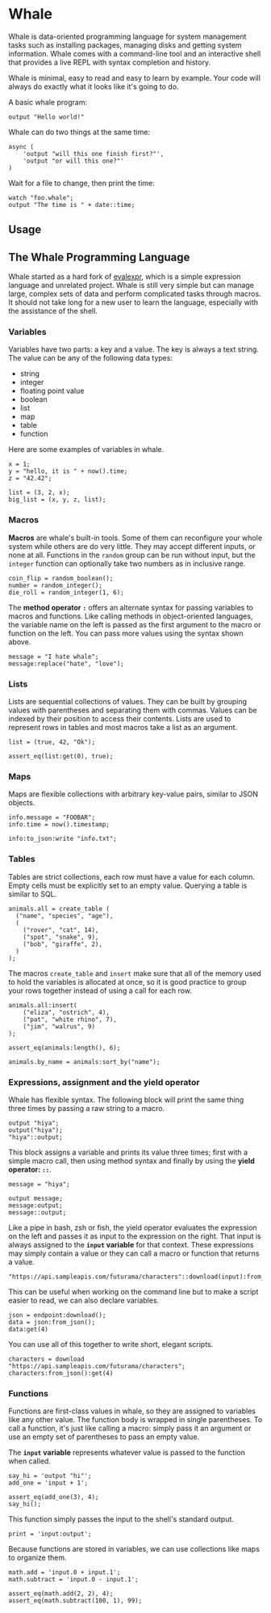 # Whale

Whale is data-oriented programming language for system management tasks such as
installing packages, managing disks and getting system information. Whale comes
with a command-line tool and an interactive shell that provides a live REPL with
syntax completion and history.

Whale is minimal, easy to read and easy to learn by example. Your code will
always do exactly what it looks like it's going to do.

A basic whale program:

```whale
output "Hello world!"
```

Whale can do two things at the same time:

```whale
async (
    'output "will this one finish first?"',
    'output "or will this one?"'
)
```

Wait for a file to change, then print the time:

```whale
watch "foo.whale";
output "The time is " + date::time;
```

## Usage

## The Whale Programming Language

Whale started as a hard fork of [evalexpr], which is a simple expression
language and unrelated project. Whale is still very simple but can manage
large, complex sets of data and perform complicated tasks through macros. It
should not take long for a new user to learn the language, especially with the
assistance of the shell.

### Variables

Variables have two parts: a key and a value. The key is always a text string.
The value can be any of the following data types:

- string
- integer
- floating point value
- boolean
- list
- map
- table
- function

Here are some examples of variables in whale.

```whale
x = 1;
y = "hello, it is " + now().time;
z = "42.42";

list = (3, 2, x);
big_list = (x, y, z, list);
```

### Macros

**Macros** are whale's built-in tools. Some of them can reconfigure your whole
system while others are do very little. They may accept different inputs, or
none at all. Functions in the `random` group can be run without input, but the
`integer` function can optionally take two numbers as in inclusive range.

```whale
coin_flip = random_boolean();
number = random_integer();
die_roll = random_integer(1, 6);
```

The **method operator `:`** offers an alternate syntax for passing variables to
macros and functions. Like calling methods in object-oriented languages, the
variable name on the left is passed as the first argument to the macro or
function on the left. You can pass more values using the syntax shown above.

```whale
message = "I hate whale";
message:replace("hate", "love");
```

### Lists

Lists are sequential collections of values. They can be built by grouping
values with parentheses and separating them with commas. Values can be indexed
by their position to access their contents. Lists are used to represent rows
in tables and most macros take a list as an argument.

```whale
list = (true, 42, "Ok");

assert_eq(list:get(0), true);
```

### Maps

Maps are flexible collections with arbitrary key-value pairs, similar to JSON
objects.

```whale
info.message = "FOOBAR";
info.time = now().timestamp;

info:to_json:write "info.txt";
```

### Tables

Tables are strict collections, each row must have a value for each column. Empty
cells must be explicitly set to an empty value. Querying a table is similar to
SQL.

```whale
animals.all = create_table (
  ("name", "species", "age"),
  (
    ("rover", "cat", 14),
    ("spot", "snake", 9),
    ("bob", "giraffe", 2),
  )
);
```

The macros `create_table` and `insert` make sure that all of the memory used to
hold the variables is allocated at once, so it is good practice to group your
rows together instead of using a call for each row.

```whale
animals.all:insert(
    ("eliza", "ostrich", 4),
    ("pat", "white rhino", 7),
    ("jim", "walrus", 9)
);

assert_eq(animals:length(), 6);

animals.by_name = animals:sort_by("name");
```

### Expressions, assignment and the yield operator

Whale has flexible syntax. The following block will print the same thing three
times by passing a raw string to a macro.

```whale
output "hiya";
output("hiya");
"hiya"::output;
```

This block assigns a variable and prints its value three times; first with
a simple macro call, then using method syntax and finally by using the  **yield
operator: `::`**.

```
message = "hiya";

output message;
message:output;
message::output;
```

Like a pipe in bash, zsh or fish, the yield operator evaluates the expression
on the left and passes it as input to the expression on the right. That input is
always assigned to the **`input` variable** for that context. These expressions
may simply contain a value or they can call a macro or function that returns
a value.

```whale
"https://api.sampleapis.com/futurama/characters"::download(input):from_json():get(4)
```

This can be useful when working on the command line but to make a script easier
to read, we can also declare variables.

```whale
json = endpoint:download();
data = json:from_json();
data:get(4)
```

You can use all of this together to write short, elegant scripts.

```whale
characters = download "https://api.sampleapis.com/futurama/characters";
characters:from_json():get(4)
```

### Functions

Functions are first-class values in whale, so they are assigned to variables
like any other value. The function body is wrapped in single parentheses. To
call a function, it's just like calling a macro: simply pass it an argument or
use an empty set of parentheses to pass an empty value.

The **`input` variable** represents whatever value is passed to the function when
called.

```whale
say_hi = 'output "hi"';
add_one = 'input + 1';

assert_eq(add_one(3), 4);
say_hi();
```

This function simply passes the input to the shell's standard output.

```whale
print = 'input:output';
```

Because functions are stored in variables, we can use collections like maps to
organize them.

```whale
math.add = 'input.0 + input.1';
math.subtract = 'input.0 - input.1';

assert_eq(math.add(2, 2), 4);
assert_eq(math.subtract(100, 1), 99);
```

[evalexpr]: https://github.com/ISibboI/evalexpr
[toolbox]: https://containertoolbx.org
[fish]: https://fishshell.com
